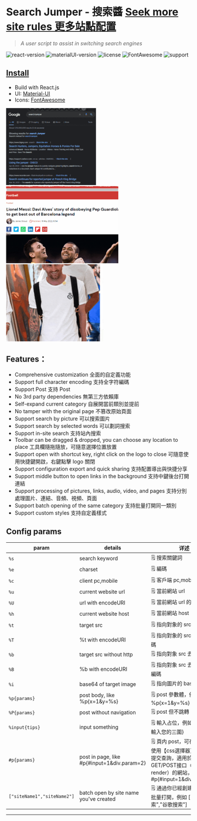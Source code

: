 # Search Jumper - 搜索醬  [Seek more site rules 更多站點配置](https://github.com/hoothin/SearchJumper/issues?q=label%3A%22Sites+Rule%22)
> *A user script to assist in switching search engines*

![react-version](https://img.shields.io/badge/React.js-lastest-green.svg)
![materialUI-version](https://img.shields.io/badge/MaterialUI-lastest-blue.svg)
![license](https://img.shields.io/badge/License-GPL3.0-red.svg)
![FontAwesome](https://img.shields.io/badge/FontAwesome-6.0-yellow.svg)
![support](https://img.shields.io/badge/Support-Chrome|Firefox|Edge-989898.svg)


## [Install](https://greasyfork.org/scripts/445274-searchjumper)

+ Build with React.js
+ UI: [Material-UI](https://mui.com/)
+ Icons: [FontAwesome](https://fontawesome.com/)

<img src='demo1.gif' height='210px'><img src='demo3.gif' height='210px'><img src='demo2.gif' height='210px'>

## Features：
+ Comprehensive customization 全面的自定義功能
+ Support full character encoding 支持全字符編碼
+ Support Post 支持 Post
+ No 3rd party dependencies 無第三方依賴庫
+ Self-expand current category 自展開當前類別並提前
+ No tamper with the original page 不篡改原始頁面
+ Support search by picture 可以搜索圖片
+ Support search by selected words 可以劃詞搜索
+ Support in-site search 支持站內搜索
+ Toolbar can be dragged & dropped, you can choose any location to place 工具欄隨拖隨放，可隨意選擇位置放置
+ Support open with shortcut key, right click on the logo to close 可隨意使用快捷鍵開啟，右鍵點擊 logo 關閉
+ Support configuration export and quick sharing 支持配置導出與快捷分享
+ Support middle button to open links in the background 支持中鍵後台打開連結
+ Support processing of pictures, links, audio, video, and pages 支持分別處理圖片、連結、音頻、視頻、頁面
+ Support batch opening of the same category 支持批量打開同一類別
+ Support custom styles 支持自定義樣式

## Config params
| param | details | 详述 |
| --- | --- | --- |
| `%s` | search keyword |🗒️ 搜索關鍵詞 |
| `%e` | charset | 🗒️ 編碼 |
| `%c` | client pc,mobile | 🗒️ 客戶端 pc,mobile |
| `%u` | current website url | 🗒️ 當前網站 url |
| `%U` | url with encodeURI | 🗒️ 當前網站 url 的 URI 編碼 |
| `%h` | current website host | 🗒️ 當前網站 host |
| `%t` | target src | 🗒️ 指向對象的 src |
| `%T` | %t with encodeURI | 🗒️ 指向對象的 src 的 URI 編碼 |
| `%b` | target src without http | 🗒️ 指向對象 src 去頭 |
| `%B` | %b with encodeURI | 🗒️ 指向對象 src 去頭 的 URI 編碼 |
| `%i` | base64 of target image | 🗒️ 指向圖片的 base64 |
| `%p{params}` | post body, like %p{x=1&y=%s} | 🗒️ post 參數體，例如 %p{x=1&y=%s} |
| `%P{params}` | post without navigation | 🗒️ post 但不跳轉 |
| `%input{tips}` | input something | 🗒️ 輸入占位，例如%input{請輸入您的三圍} |
| `#p{params}` | post in page, like #p{#input=1&div.param=2} | 🗒️ 頁内 post，可在頁面之内使用【css選擇器】填寫參數提交查詢，適用於不開放GET/POST接口（Ajax-render）的網站，例如 #p{#input=1&div.param=2} |
| `["siteName1","siteName2"]` | batch open by site name you've created | 🗒️ 通過你已經創建的站點名批量打開，例如 \["雅虎搜索","谷歌搜索"\] |

---

